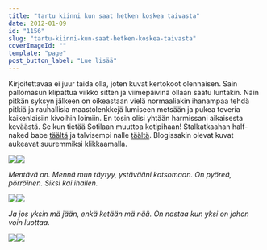 ```yaml
---
title: "tartu kiinni kun saat hetken koskea taivasta"
date: 2012-01-09
id: "1156"
slug: "tartu-kiinni-kun-saat-hetken-koskea-taivasta"
coverImageId: ""
template: "page"
post_button_label: "Lue lisää"
---
```


Kirjoitettavaa ei juur taida olla, joten kuvat kertokoot olennaisen. Sain pallomasun klipattua viikko sitten ja viimepäivinä ollaan saatu luntakin. Näin pitkän syksyn jälkeen on oikeastaan vielä normaaliakin ihanampaa tehdä pitkiä ja rauhallisia maastolenkkejä lumiseen metsään ja pukea toveria kaikenlaisiin kivoihin loimiin. En tosin olisi yhtään harmissani aikaisesta keväästä. Se kun tietää Sotilaan muuttoa kotipihaan! Stalkatkaahan half-naked babe [täältä](http://maisaw.otukset.fi/kuvat/2011/Tallit+ja+hevoset/Unknown+Soldier/28.12.2011/) ja talvisempi nalle [täältä](http://maisaw.otukset.fi/kuvat/2012/Tallit+ja+yksitt%E4iset+hevoset/Unknown+Soldier/8.1.1012/). Blogissakin olevat kuvat aukeavat suuremmiksi klikkaamalla.

[![](/images/S2+%25288%2529.jpg)](http://2.bp.blogspot.com/-Y-Ul6E07Ztk/TwsvWsDoGZI/AAAAAAAAANk/htZhkVCXcTU/s1600/S2+%25288%2529.jpg)[![](/images/S2+%252815%2529.jpg)](http://4.bp.blogspot.com/-a2DmOb7Lcy8/TwsrBr25ZNI/AAAAAAAAAM0/pXuHO_4GlIA/s1600/S2+%252815%2529.jpg)

_Mentävä on. Mennä mun täytyy, ystävääni katsomaan. On pyöreä, pörröinen. Siksi kai ihailen._

[![](/images/S2.jpg)](http://1.bp.blogspot.com/-dPxULLChdTs/TwsrC6FV-nI/AAAAAAAAAM8/D79gHsVIYsw/s1600/S2.jpg)[![](/images/S3+%252811%2529.jpg)](http://2.bp.blogspot.com/-tN4hGEtgAz4/Twsrd7sGdyI/AAAAAAAAANM/sSf9lVic7iA/s1600/S3+%252811%2529.jpg)

_Ja jos yksin mä jään, enkä ketään mä nää. On nastaa kun yksi on johon voin luottaa._

[![](/images/S3+%252818%2529.jpg)](http://1.bp.blogspot.com/-FVGbymkuc7k/Twsrisac1tI/AAAAAAAAANc/ZeyeL68lAGA/s1600/S3+%252818%2529.jpg)[![](/images/S3+%252815%2529.jpg)](http://1.bp.blogspot.com/-MN84DP-95xs/TwsrgF1oseI/AAAAAAAAANU/ft_8FKWh8U0/s1600/S3+%252815%2529.jpg)
